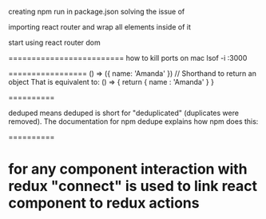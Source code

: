 creating npm run in package.json 
solving the issue of 

importing react router and wrap all elements inside of it 

start using react router dom 

=========================
how to kill ports on mac 
 lsof -i :3000 

=================
 () => ({ name: 'Amanda' })  // Shorthand to return an object
 That is equivalent to:
() => {
   return { name : 'Amanda' }
}

==========

deduped means 
deduped is short for "deduplicated" (duplicates were removed). The documentation for npm dedupe explains how npm does this:

==========

for any component interaction with redux  "connect" is used to link react component to redux actions 
==============